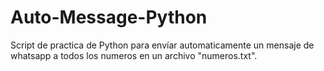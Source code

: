 # Auto-Message-Python
Script de practica de Python para envíar automaticamente un mensaje de whatsapp a todos los numeros en un archivo "numeros.txt".
